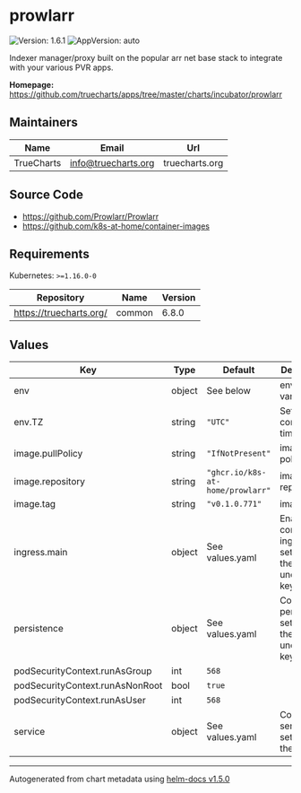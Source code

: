 # prowlarr

![Version: 1.6.1](https://img.shields.io/badge/Version-1.6.1-informational?style=flat-square) ![AppVersion: auto](https://img.shields.io/badge/AppVersion-auto-informational?style=flat-square)

Indexer manager/proxy built on the popular arr net base stack to integrate with your various PVR apps.

**Homepage:** <https://github.com/truecharts/apps/tree/master/charts/incubator/prowlarr>

## Maintainers

| Name | Email | Url |
| ---- | ------ | --- |
| TrueCharts | info@truecharts.org | truecharts.org |

## Source Code

* <https://github.com/Prowlarr/Prowlarr>
* <https://github.com/k8s-at-home/container-images>

## Requirements

Kubernetes: `>=1.16.0-0`

| Repository | Name | Version |
|------------|------|---------|
| https://truecharts.org/ | common | 6.8.0 |

## Values

| Key | Type | Default | Description |
|-----|------|---------|-------------|
| env | object | See below | environment variables. |
| env.TZ | string | `"UTC"` | Set the container timezone |
| image.pullPolicy | string | `"IfNotPresent"` | image pull policy |
| image.repository | string | `"ghcr.io/k8s-at-home/prowlarr"` | image repository |
| image.tag | string | `"v0.1.0.771"` | image tag |
| ingress.main | object | See values.yaml | Enable and configure ingress settings for the chart under this key. |
| persistence | object | See values.yaml | Configure persistence settings for the chart under this key. |
| podSecurityContext.runAsGroup | int | `568` |  |
| podSecurityContext.runAsNonRoot | bool | `true` |  |
| podSecurityContext.runAsUser | int | `568` |  |
| service | object | See values.yaml | Configures service settings for the chart. |

----------------------------------------------
Autogenerated from chart metadata using [helm-docs v1.5.0](https://github.com/norwoodj/helm-docs/releases/v1.5.0)
